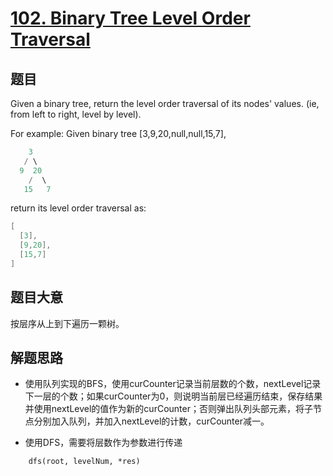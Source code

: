 # [102. Binary Tree Level Order Traversal](https://leetcode.com/problems/binary-tree-level-order-traversal/)

## 题目


Given a binary tree, return the level order traversal of its nodes' values. (ie, from left to right, level by level).

For example:
Given binary tree [3,9,20,null,null,15,7],

```c
    3
   / \
  9  20
    /  \
   15   7
```

return its level order traversal as:

```c
[
  [3],
  [9,20],
  [15,7]
]
```
 

## 题目大意

按层序从上到下遍历一颗树。

## 解题思路

- 使用队列实现的BFS，使用curCounter记录当前层数的个数，nextLevel记录下一层的个数；如果curCounter为0，则说明当前层已经遍历结束，保存结果并使用nextLevel的值作为新的curCounter；否则弹出队列头部元素，将子节点分别加入队列，并加入nextLevel的计数，curCounter减一。

- 使用DFS，需要将层数作为参数进行传递

```
    dfs(root, levelNum, *res)
```